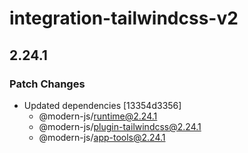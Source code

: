 # integration-tailwindcss-v2

## 2.24.1

### Patch Changes

- Updated dependencies [13354d3356]
  - @modern-js/runtime@2.24.1
  - @modern-js/plugin-tailwindcss@2.24.1
  - @modern-js/app-tools@2.24.1
